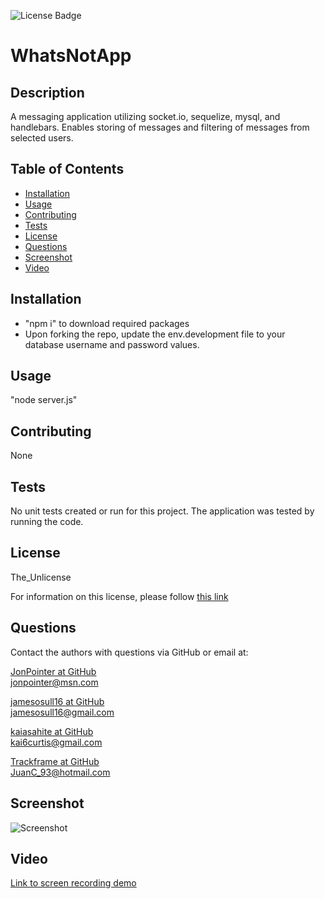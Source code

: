 ![License Badge](https://img.shields.io/badge/License-The_Unlicense-blue)

# WhatsNotApp

## Description

A messaging application utilizing socket.io, sequelize, mysql, and handlebars. Enables storing of messages and filtering of messages from selected users.

## Table of Contents

- [Installation](#installation)
- [Usage](#usage)
- [Contributing](#contributing)
- [Tests](#tests)
- [License](#license)
- [Questions](#questions)
- [Screenshot](#screenshot)
- [Video](#video)

## Installation

- "npm i" to download required packages
- Upon forking the repo, update the env.development file to your database username and password values.

## Usage

"node server.js"

## Contributing

None

## Tests

No unit tests created or run for this project. The application was tested by running the code.

## License

The_Unlicense

For information on this license, please follow [this link](https://choosealicense.com/licenses/unlicense/)

## Questions

Contact the authors with questions via GitHub or email at:

[JonPointer at GitHub](https://github.com/JonPointer)<br>jonpointer@msn.com

[jamesosull16 at GitHub](https://github.com/jamesosull16)<br>jamesosull16@gmail.com

[kaiasahite at GitHub](https://github.com/kaiasahite)<br>kai6curtis@gmail.com

[Trackframe at GitHub](https://github.com/Trackframe)<br>JuanC_93@hotmail.com

## Screenshot

![Screenshot](./TBD.png)

## Video

[Link to screen recording demo](https://TBD)
